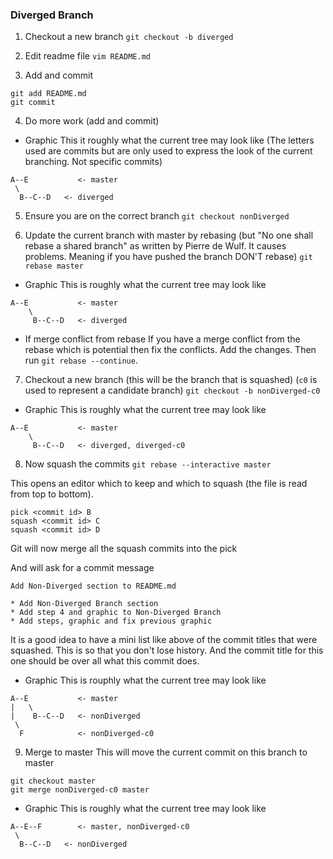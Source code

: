 ### Diverged Branch
1. Checkout a new branch
`git checkout -b diverged`

2. Edit readme file
`vim README.md`

3. Add and commit
```
git add README.md
git commit
```

4. Do more work (add and commit)

* Graphic
This it roughly what the current tree may look like
(The letters used are commits but are only used to express the look of the current branching. Not specific commits)
```
A--E           <- master
 \
  B--C--D   <- diverged
```

5. Ensure you are on the correct branch
`git checkout nonDiverged`

6. Update the current branch with master by rebasing (but "No one shall rebase a shared branch" as written by Pierre de Wulf. It causes problems. Meaning if you have pushed the branch DON'T rebase)
`git rebase master`

* Graphic
This is roughly what the current tree may look like
```
A--E           <- master
    \
     B--C--D   <- diverged
```

* If merge conflict from rebase
    If you have a merge conflict from the rebase which is potential then fix the conflicts.
    Add the changes.
    Then run `git rebase --continue`.

7. Checkout a new branch (this will be the branch that is squashed)
(`c0` is used to represent a candidate branch)
`git checkout -b nonDiverged-c0`

* Graphic
This is roughly what the current tree may look like
```
A--E           <- master
    \
     B--C--D   <- diverged, diverged-c0
```

8. Now squash the commits
`git rebase --interactive master`

This opens an editor which to keep and which to squash (the file is read from top to bottom).

```
pick <commit id> B
squash <commit id> C
squash <commit id> D
```

Git will now merge all the squash commits into the pick

And will ask for a commit message

```
Add Non-Diverged section to README.md

* Add Non-Diverged Branch section
* Add step 4 and graphic to Non-Diverged Branch
* Add steps, graphic and fix previous graphic
```
It is a good idea to have a mini list like above of the commit titles that were squashed. This is so that you don't lose history. And the commit title for this one should be over all what this commit does.

* Graphic
This is rouphly what the current tree may look like

```
A--E           <- master
|   \
|    B--C--D   <- nonDiverged
 \
  F            <- nonDiverged-c0
```

9. Merge to master
This will move the current commit on this branch to master
```
git checkout master
git merge nonDiverged-c0 master
```

* Graphic
This is roughly what the current tree may look like

```
A--E--F        <- master, nonDiverged-c0
 \
  B--C--D   <- nonDiverged
```

